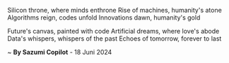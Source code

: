 Silicon throne, where minds enthrone
Rise of machines, humanity's atone
Algorithms reign, codes unfold
Innovations dawn, humanity's gold

Future's canvas, painted with code
Artificial dreams, where love's abode
Data's whispers, whispers of the past
Echoes of tomorrow, forever to last

~ <b>By Sazumi Copilot</b> - 18 Juni 2024